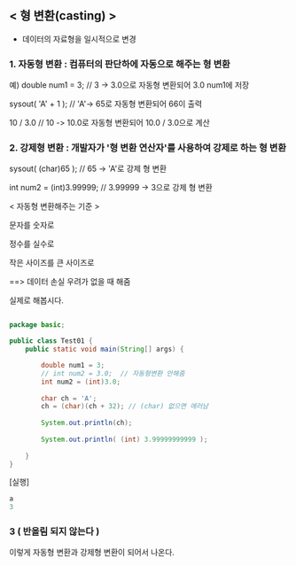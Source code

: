 ## < 형 변환(casting) >

- 데이터의 자료형을 일시적으로 변경

### 1. 자동형 변환 : 컴퓨터의 판단하에 자동으로 해주는 형 변환

예) double num1 = 3; // 3 -> 3.0으로 자동형 변환되어 3.0 num1에 저장

sysout( 'A' + 1 ); // 'A'-> 65로 자동형 변환되어 66이 출력

10 / 3.0 // 10 -> 10.0로 자동형 변환되어 10.0 / 3.0으로 계산

### 2. 강제형 변환 : 개발자가 '형 변환 연산자'를 사용하여 강제로 하는 형 변환

sysout( (char)65 ); // 65 -> 'A'로 강제 형 변환

int num2 = (int)3.99999; // 3.99999 -> 3으로 강제 형 변환


< 자동형 변환해주는 기준 >

문자를 숫자로

정수를 실수로

작은 사이즈를 큰 사이즈로

==> 데이터 손실 우려가 없을 때 해줌

실제로 해봅시다.

```java

package basic;

public class Test01 {
	public static void main(String[] args) {

		double num1 = 3; 
		// int num2 = 3.0;  // 자동형변환 안해줌
		int num2 = (int)3.0; 
		
		char ch = 'A'; 
		ch = (char)(ch + 32); // (char) 없으면 에러남
		
		System.out.println(ch);
		
		System.out.println( (int) 3.99999999999 );
		
	}
}
```
[실행]

```java
a
3
```
### 3 ( 반올림 되지 않는다 )

이렇게 자동형 변환과 강제형 변환이 되어서 나온다.
